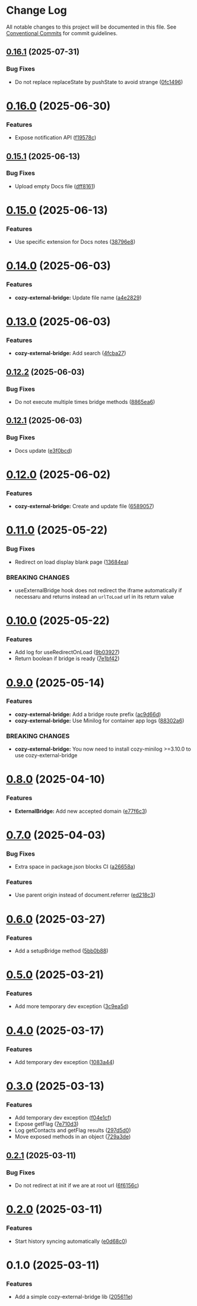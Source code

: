 # Change Log

All notable changes to this project will be documented in this file.
See [Conventional Commits](https://conventionalcommits.org) for commit guidelines.

## [0.16.1](https://github.com/cozy/cozy-libs/compare/cozy-external-bridge@0.16.0...cozy-external-bridge@0.16.1) (2025-07-31)

### Bug Fixes

- Do not replace replaceState by pushState to avoid strange ([0fc1496](https://github.com/cozy/cozy-libs/commit/0fc1496e94a2be64c0679788312d858f1ec77cc1))

# [0.16.0](https://github.com/cozy/cozy-libs/compare/cozy-external-bridge@0.15.1...cozy-external-bridge@0.16.0) (2025-06-30)

### Features

- Expose notification API ([f19578c](https://github.com/cozy/cozy-libs/commit/f19578caccc443eb87a7c397d8f5fa8c701adff2))

## [0.15.1](https://github.com/cozy/cozy-libs/compare/cozy-external-bridge@0.15.0...cozy-external-bridge@0.15.1) (2025-06-13)

### Bug Fixes

- Upload empty Docs file ([dff8161](https://github.com/cozy/cozy-libs/commit/dff81613c93655891b33df5e3d666f7bf93a99f9))

# [0.15.0](https://github.com/cozy/cozy-libs/compare/cozy-external-bridge@0.14.0...cozy-external-bridge@0.15.0) (2025-06-13)

### Features

- Use specific extension for Docs notes ([38796e8](https://github.com/cozy/cozy-libs/commit/38796e872e2820147713b457eac38eea22f51429))

# [0.14.0](https://github.com/cozy/cozy-libs/compare/cozy-external-bridge@0.13.0...cozy-external-bridge@0.14.0) (2025-06-03)

### Features

- **cozy-external-bridge:** Update file name ([a4e2829](https://github.com/cozy/cozy-libs/commit/a4e2829d144cca92487eaebb0623d6c4f35ec698))

# [0.13.0](https://github.com/cozy/cozy-libs/compare/cozy-external-bridge@0.12.2...cozy-external-bridge@0.13.0) (2025-06-03)

### Features

- **cozy-external-bridge:** Add search ([4fcba27](https://github.com/cozy/cozy-libs/commit/4fcba27bd7ca08d8b464e2ea10d14647c8771ca5))

## [0.12.2](https://github.com/cozy/cozy-libs/compare/cozy-external-bridge@0.12.1...cozy-external-bridge@0.12.2) (2025-06-03)

### Bug Fixes

- Do not execute multiple times bridge methods ([8865ea6](https://github.com/cozy/cozy-libs/commit/8865ea6c0f6c660525c64e4f0cee0cb96f50f504))

## [0.12.1](https://github.com/cozy/cozy-libs/compare/cozy-external-bridge@0.12.0...cozy-external-bridge@0.12.1) (2025-06-03)

### Bug Fixes

- Docs update ([e3f0bcd](https://github.com/cozy/cozy-libs/commit/e3f0bcd95c81b8e1a59946998b898e2d48280fd4))

# [0.12.0](https://github.com/cozy/cozy-libs/compare/cozy-external-bridge@0.11.0...cozy-external-bridge@0.12.0) (2025-06-02)

### Features

- **cozy-external-bridge:** Create and update file ([6589057](https://github.com/cozy/cozy-libs/commit/6589057d72a237d64fb99b2ee8f18522acd510ed))

# [0.11.0](https://github.com/cozy/cozy-libs/compare/cozy-external-bridge@0.10.0...cozy-external-bridge@0.11.0) (2025-05-22)

### Bug Fixes

- Redirect on load display blank page ([13684ea](https://github.com/cozy/cozy-libs/commit/13684ea6627586b987f9172cb77f087591f8498d))

### BREAKING CHANGES

- useExternalBridge hook does not redirect
  the iframe automatically if necessaru and returns instead an
  `urlToLoad` url in its return value

# [0.10.0](https://github.com/cozy/cozy-libs/compare/cozy-external-bridge@0.9.0...cozy-external-bridge@0.10.0) (2025-05-22)

### Features

- Add log for useRedirectOnLoad ([9b03927](https://github.com/cozy/cozy-libs/commit/9b03927605fba958078e1dfa8a1b9193223acb4b))
- Return boolean if bridge is ready ([7e1bf42](https://github.com/cozy/cozy-libs/commit/7e1bf42f9a12b0ec0519ce31817e5515d2e031cb))

# [0.9.0](https://github.com/cozy/cozy-libs/compare/cozy-external-bridge@0.8.0...cozy-external-bridge@0.9.0) (2025-05-14)

### Features

- **cozy-external-bridge:** Add a bridge route prefix ([ac9d66d](https://github.com/cozy/cozy-libs/commit/ac9d66d0f788d96b61afdbfa2532835d3c7a924f))
- **cozy-external-bridge:** Use Minilog for container app logs ([88302a6](https://github.com/cozy/cozy-libs/commit/88302a6b97ed31220e6e80f70e6c8cbc8308623b))

### BREAKING CHANGES

- **cozy-external-bridge:** You now need to install cozy-minilog >=3.10.0
  to use cozy-external-bridge

# [0.8.0](https://github.com/cozy/cozy-libs/compare/cozy-external-bridge@0.7.0...cozy-external-bridge@0.8.0) (2025-04-10)

### Features

- **ExternalBridge:** Add new accepted domain ([e77f6c3](https://github.com/cozy/cozy-libs/commit/e77f6c3b56154ccd18956f27a6d41ccec18fa410))

# [0.7.0](https://github.com/cozy/cozy-libs/compare/cozy-external-bridge@0.6.0...cozy-external-bridge@0.7.0) (2025-04-03)

### Bug Fixes

- Extra space in package.json blocks CI ([a26658a](https://github.com/cozy/cozy-libs/commit/a26658aba3d6dc063bd80360f3dbdd926bc33a3c))

### Features

- Use parent origin instead of document.referrer ([ed218c3](https://github.com/cozy/cozy-libs/commit/ed218c393921d4528af8371899bc4ba71fa4b594))

# [0.6.0](https://github.com/cozy/cozy-libs/compare/cozy-external-bridge@0.5.0...cozy-external-bridge@0.6.0) (2025-03-27)

### Features

- Add a setupBridge method ([5bb0b88](https://github.com/cozy/cozy-libs/commit/5bb0b88b1b16e3a6f8f6952b0acef32c02d85264))

# [0.5.0](https://github.com/cozy/cozy-libs/compare/cozy-external-bridge@0.4.0...cozy-external-bridge@0.5.0) (2025-03-21)

### Features

- Add more temporary dev exception ([3c9ea5d](https://github.com/cozy/cozy-libs/commit/3c9ea5db74ef773a357eedd25d0650373ee3e669))

# [0.4.0](https://github.com/cozy/cozy-libs/compare/cozy-external-bridge@0.3.0...cozy-external-bridge@0.4.0) (2025-03-17)

### Features

- Add temporary dev exception ([1083a44](https://github.com/cozy/cozy-libs/commit/1083a4499ec87dbb6ace83202fe347d977d648d7))

# [0.3.0](https://github.com/cozy/cozy-libs/compare/cozy-external-bridge@0.2.1...cozy-external-bridge@0.3.0) (2025-03-13)

### Features

- Add temporary dev exception ([f04e1cf](https://github.com/cozy/cozy-libs/commit/f04e1cf707b69659db51cd45158343ca1a0ad2ec))
- Expose getFlag ([7e710d3](https://github.com/cozy/cozy-libs/commit/7e710d3c8ce0acb2f75db3a4f9a88c0c7bfdd5f3))
- Log getContacts and getFlag results ([297d5d0](https://github.com/cozy/cozy-libs/commit/297d5d0d2a8152938eb22d5984f4a59b2d69470c))
- Move exposed methods in an object ([729a3de](https://github.com/cozy/cozy-libs/commit/729a3dec5a58f415527c67ae6da956c96d325cfd))

## [0.2.1](https://github.com/cozy/cozy-libs/compare/cozy-external-bridge@0.2.0...cozy-external-bridge@0.2.1) (2025-03-11)

### Bug Fixes

- Do not redirect at init if we are at root url ([6f6156c](https://github.com/cozy/cozy-libs/commit/6f6156cfca6f61ceb7077b43400ef2591357aec2))

# [0.2.0](https://github.com/cozy/cozy-libs/compare/cozy-external-bridge@0.1.0...cozy-external-bridge@0.2.0) (2025-03-11)

### Features

- Start history syncing automatically ([e0d68c0](https://github.com/cozy/cozy-libs/commit/e0d68c07a3b5d9f2f88e9de339540d5a9a03dd71))

# 0.1.0 (2025-03-11)

### Features

- Add a simple cozy-external-bridge lib ([205611e](https://github.com/cozy/cozy-libs/commit/205611e676258000615de78455a6990d0425c9ae))
